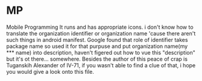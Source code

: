 # MP
Mobile Programming
It runs and has appropriate icons. i don't know how to translate the organization identifier or organization name 'cause there aren't such things in android manifest. Google found that role of identifier takes package name so used it for that purpuse and put organization name(my *** name) into description, haven't figered out how to vue this "description" but it's ot there... somewhere.
Besides the author of this peace of crap is Tuganskih Alexander of IV-71, if you wasn't able to find a clue of that, i hope you would give a look onto this file.
